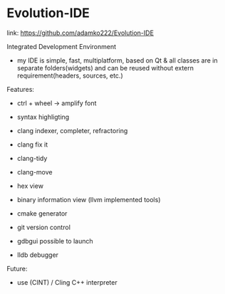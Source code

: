 # Evolution-IDE

link:  https://github.com/adamko222/Evolution-IDE

Integrated Development Environment

- my IDE is simple, fast, multiplatform, based on Qt & all classes are in 
  separate folders(widgets) and can be reused without extern 
  requirement(headers, sources, etc.)

Features:
* ctrl + wheel -> amplify font
* syntax highligting

* clang indexer, completer, refractoring
* clang fix it
* clang-tidy
* clang-move
* hex view
* binary information view (llvm implemented tools)
* cmake generator
* git version control
* gdbgui possible to launch
* lldb debugger



Future:

* use (CINT) / Cling C++ interpreter
